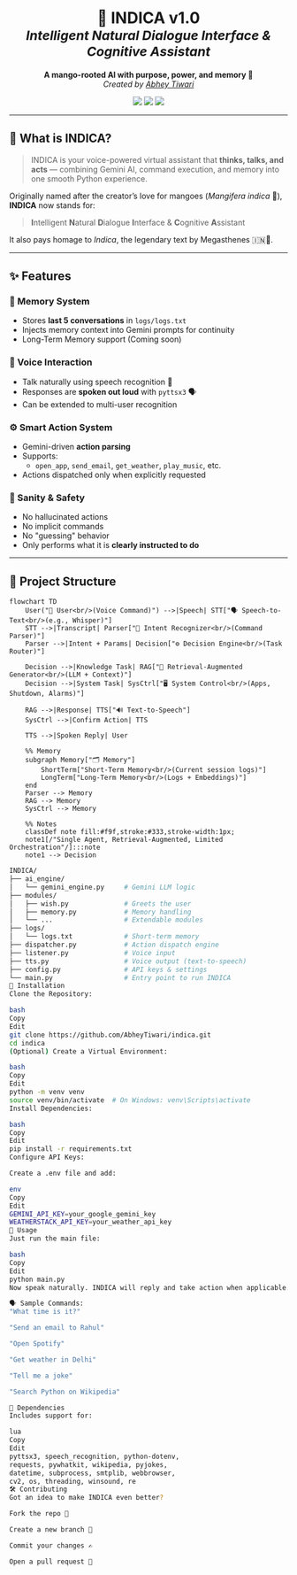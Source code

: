<h1 align="center">
  🤖 INDICA v1.0  
  <br>
  <sub><i>Intelligent Natural Dialogue Interface & Cognitive Assistant</i></sub>
</h1>

<p align="center">
  <b>A mango-rooted AI with purpose, power, and memory 🍋</b>
  <br>
  <i>Created by <a href="https://github.com/AbheyTiwari">Abhey Tiwari</a></i>
</p>

<p align="center">
  <img src="https://img.shields.io/badge/Python-3.10+-blue?style=for-the-badge&logo=python" />
  <img src="https://img.shields.io/badge/Gemini-API-green?style=for-the-badge&logo=google" />
  <img src="https://img.shields.io/badge/Voice-Controlled-Yes-purple?style=for-the-badge&logo=voicemod" />
</p>

---

## 🌟 What is INDICA?

> INDICA is your voice-powered virtual assistant that **thinks, talks, and acts** — combining Gemini AI, command execution, and memory into one smooth Python experience.

Originally named after the creator’s love for mangoes (*Mangifera indica* 🥭), **INDICA** now stands for:

> **I**ntelligent **N**atural **D**ialogue **I**nterface & **C**ognitive **A**ssistant  

It also pays homage to *Indica*, the legendary text by Megasthenes 🇮🇳📜.

---

## ✨ Features

### 🧠 Memory System
- Stores **last 5 conversations** in `logs/logs.txt`
- Injects memory context into Gemini prompts for continuity
- Long-Term Memory support (Coming soon)

### 💬 Voice Interaction
- Talk naturally using speech recognition 🎤
- Responses are **spoken out loud** with `pyttsx3` 🗣️
- Can be extended to multi-user recognition

### ⚙️ Smart Action System
- Gemini-driven **action parsing**
- Supports:
  - `open_app`, `send_email`, `get_weather`, `play_music`, etc.
- Actions dispatched only when explicitly requested

### 🔐 Sanity & Safety
- No hallucinated actions
- No implicit commands
- No "guessing" behavior
- Only performs what it is **clearly instructed to do**

---

## 🧱 Project Structure

```mermaid
flowchart TD
    User("👤 User<br/>(Voice Command)") -->|Speech| STT["🗣️ Speech-to-Text<br/>(e.g., Whisper)"]
    STT -->|Transcript| Parser["🧩 Intent Recognizer<br/>(Command Parser)"]
    Parser -->|Intent + Params| Decision["⚙️ Decision Engine<br/>(Task Router)"]

    Decision -->|Knowledge Task| RAG["🧠 Retrieval-Augmented Generator<br/>(LLM + Context)"]
    Decision -->|System Task| SysCtrl["🖥️ System Control<br/>(Apps, Shutdown, Alarms)"]

    RAG -->|Response| TTS["🔊 Text-to-Speech"]
    SysCtrl -->|Confirm Action| TTS

    TTS -->|Spoken Reply| User

    %% Memory
    subgraph Memory["🗂️ Memory"]
        ShortTerm["Short-Term Memory<br/>(Current session logs)"]
        LongTerm["Long-Term Memory<br/>(Logs + Embeddings)"]
    end
    Parser --> Memory
    RAG --> Memory
    SysCtrl --> Memory

    %% Notes
    classDef note fill:#f9f,stroke:#333,stroke-width:1px;
    note1[/"Single Agent, Retrieval-Augmented, Limited Orchestration"/]:::note
    note1 --> Decision

```


```bash
INDICA/
├── ai_engine/
│   └── gemini_engine.py     # Gemini LLM logic
├── modules/
│   ├── wish.py              # Greets the user
│   ├── memory.py            # Memory handling
│   └── ...                  # Extendable modules
├── logs/
│   └── logs.txt             # Short-term memory
├── dispatcher.py            # Action dispatch engine
├── listener.py              # Voice input
├── tts.py                   # Voice output (text-to-speech)
├── config.py                # API keys & settings
└── main.py                  # Entry point to run INDICA
🔧 Installation
Clone the Repository:

bash
Copy
Edit
git clone https://github.com/AbheyTiwari/indica.git
cd indica
(Optional) Create a Virtual Environment:

bash
Copy
Edit
python -m venv venv
source venv/bin/activate  # On Windows: venv\Scripts\activate
Install Dependencies:

bash
Copy
Edit
pip install -r requirements.txt
Configure API Keys:

Create a .env file and add:

env
Copy
Edit
GEMINI_API_KEY=your_google_gemini_key
WEATHERSTACK_API_KEY=your_weather_api_key
🚀 Usage
Just run the main file:

bash
Copy
Edit
python main.py
Now speak naturally. INDICA will reply and take action when applicable.

🗣️ Sample Commands:
"What time is it?"

"Send an email to Rahul"

"Open Spotify"

"Get weather in Delhi"

"Tell me a joke"

"Search Python on Wikipedia"

🧰 Dependencies
Includes support for:

lua
Copy
Edit
pyttsx3, speech_recognition, python-dotenv,
requests, pywhatkit, wikipedia, pyjokes,
datetime, subprocess, smtplib, webbrowser,
cv2, os, threading, winsound, re
🛠️ Contributing
Got an idea to make INDICA even better?

Fork the repo 🍴

Create a new branch 🎋

Commit your changes ✍️

Open a pull request 🚀

